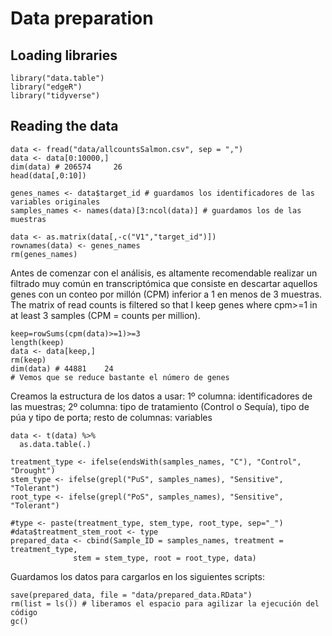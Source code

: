 # Data preparation

## Loading libraries

```
library("data.table")
library("edgeR")
library("tidyverse")
```

## Reading the data

```
data <- fread("data/allcountsSalmon.csv", sep = ",")
data <- data[0:10000,]
dim(data) # 206574     26
head(data[,0:10])

genes_names <- data$target_id # guardamos los identificadores de las variables originales
samples_names <- names(data)[3:ncol(data)] # guardamos los de las muestras

data <- as.matrix(data[,-c("V1","target_id")])
rownames(data) <- genes_names
rm(genes_names)
```

Antes de comenzar con el análisis, es altamente recomendable realizar un filtrado muy común en transcriptómica que consiste en descartar aquellos genes con un conteo por millón (CPM) inferior a 1 en menos de 3 muestras.
The matrix of read counts is filtered so that I keep genes where cpm>=1 in at least 3 samples (CPM = counts per million).

```
keep=rowSums(cpm(data)>=1)>=3
length(keep)
data <- data[keep,]
rm(keep)
dim(data) # 44881    24
# Vemos que se reduce bastante el número de genes
```

Creamos la estructura de los datos a usar: 1º columna: identificadores de las muestras; 2º columna: tipo de tratamiento (Control o Sequía), tipo de púa y tipo de porta; resto de columnas: variables

```
data <- t(data) %>%
  as.data.table(.)

treatment_type <- ifelse(endsWith(samples_names, "C"), "Control", "Drought")
stem_type <- ifelse(grepl("PuS", samples_names), "Sensitive", "Tolerant")
root_type <- ifelse(grepl("PoS", samples_names), "Sensitive", "Tolerant")

#type <- paste(treatment_type, stem_type, root_type, sep="_")
#data$treatment_stem_root <- type
prepared_data <- cbind(Sample_ID = samples_names, treatment = treatment_type,
              stem = stem_type, root = root_type, data)
```

Guardamos los datos para cargarlos en los siguientes scripts:

```
save(prepared_data, file = "data/prepared_data.RData")
rm(list = ls()) # liberamos el espacio para agilizar la ejecución del código
gc()
```

